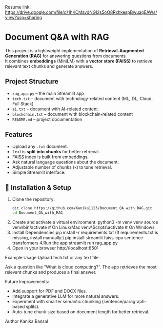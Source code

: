 Resume link: https://drive.google.com/file/d/1hKCMavdNGI2s5oQ8RxhkespBwuaqEAWs/view?usp=sharing

# Document Q&A with RAG

This project is a lightweight implementation of **Retrieval-Augmented Generation (RAG)** for answering questions from documents.  
It combines **embeddings** (MiniLM) with a **vector store (FAISS)** to retrieve relevant text chunks and generate answers.



##  Project Structure
- `rag_app.py` – the main Streamlit app
- `tech.txt` – document with technology-related content (ML, DL, Cloud, Full Stack)
- `ai.txt` – document with AI-related content
- `blockchain.txt` – document with blockchain-related content
- `README.md` – project documentation



##  Features
- Upload any `.txt` document.
- Text is **split into chunks** for better retrieval.
- FAISS index is built from embeddings.
- Ask natural language questions about the document.
- Adjustable number of chunks (`k`) to tune retrieval.
- Simple Streamlit interface.



## 🔧 Installation & Setup

1. Clone the repository:
   ```bash
   git clone https://github.com/Kanika1123/Document_QA_with_RAG.git
   cd Document_QA_with_RAG
2. Create and activate a virtual environment:
   python3 -m venv venv
   source venv/bin/activate   # On Linux/Mac
   venv\Scripts\activate      # On Windows
3. Install Dependencies
   pip install -r requirements.txt
   (If requirements.txt is missing, install manually:)
   pip install streamlit faiss-cpu sentence-transformers
4.Run the app
   streamlit run rag_app.py
5. Open in your browser
   http://localhost:8501
   
Example Usage
Upload tech.txt or any text file.

Ask a question like "What is cloud computing?".
The app retrieves the most relevant chunks and produces a final answer.

Future Improvements:
- Add support for PDF and DOCX files.  
- Integrate a generative LLM for more natural answers.  
- Experiment with smarter semantic chunking (sentence/paragraph-based splits).  
- Auto-tune chunk size based on document length for better retrieval.  

 Author
Kanika Bansal
   
   
   

   
